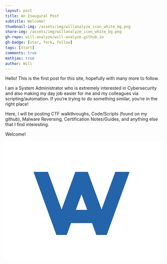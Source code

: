 ```yaml
---
layout: post
title: An Inaugural Post 
subtitle: Welcome!
thumbnail-img: /assets/img/willanalyze_icon_white_bg.png 
share-img: /assets/img/willanalyze_icon_white_bg.png 
gh-repo: will-analyze/will-analyze.github.io 
gh-badge: [star, fork, follow]
tags: [start]
comments: true
mathjax: true
author: Will
---
```

Hello! This is the first post for this site, hopefully with many more to follow. 

I am a System Administrator who is extremely interested in Cybersecurity and also making my day job easier for me and my colleagues via scripting/automation. If you’re trying to do something similar, you’re in the right place!

Here, I will be posting CTF walkthroughs, Code/Scripts (found on my github), Malware Reversing, Certification Notes/Guides, and anything else that I find interesting.

Welcome!


![Logo](/assets/img/willanalyze_icon_white_bg.png "logo")
